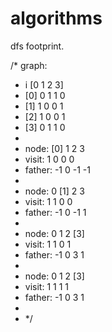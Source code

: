 # algorithms
dfs footprint.

/*  graph:
 *  i    [0   1   2   3]
 *  [0]   0   1   1   0
 *  [1]   1   0   0   1
 *  [2]   1   0   0   1
 *  [3]   0   1   1   0
 *
 * node:      [0]  1   2   3
 * visit:      1   0   0   0
 * father:    -1   0  -1  -1
 *
 * node:       0  [1]  2   3
 * visit:      1   1   0   0
 * father:     -1  0  -1   1
 *
 * node:       0   1   2  [3]
 * visit:      1   1   0   1
 * father:    -1   0   3   1
 *
 * node:       0   1   2  [3]
 * visit:      1   1   1   1
 * father:    -1   0   3   1
 *
 * */
